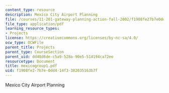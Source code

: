 ```yaml
---
content_type: resource
description: Mexico City Airport Planning
file: /courses/11-201-gateway-planning-action-fall-2002/f1908fe27b7e0dd414f3382035163b7f_mexicogroup1.pdf
file_type: application/pdf
learning_resource_types:
- Projects
license: https://creativecommons.org/licenses/by-nc-sa/4.0/
ocw_type: OCWFile
parent_title: Projects
parent_type: CourseSection
parent_uid: dd48d6de-c5a9-528a-90e5-514194ca72ee
resourcetype: Document
title: mexicogroup1.pdf
uid: f1908fe2-7b7e-0dd4-14f3-382035163b7f
---
```

Mexico City Airport Planning